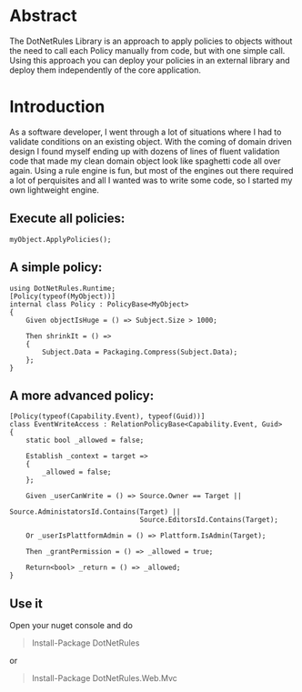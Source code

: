 # Abstract
The DotNetRules Library is an approach to apply policies to objects without the need to call each Policy manually from code, but with one simple call. Using this approach you can deploy your policies in an external library and deploy them independently of the core application. 

# Introduction
As a software developer, I went through a lot of situations where I had to validate conditions on an existing object. With the coming of domain driven design I found myself ending up with dozens of lines of fluent validation code that made my clean domain object look like spaghetti code all over again. 
Using a rule engine is fun, but most of the engines out there required a lot of perquisites and all I wanted was to write some code, so I started my own lightweight engine. 

## Execute all policies: 

    myObject.ApplyPolicies();

## A simple policy: 

    using DotNetRules.Runtime;
    [Policy(typeof(MyObject))]
    internal class Policy : PolicyBase<MyObject>
    {
        Given objectIsHuge = () => Subject.Size > 1000;

        Then shrinkIt = () =>
        {
            Subject.Data = Packaging.Compress(Subject.Data);
        };
    }

## A more advanced policy: 

    [Policy(typeof(Capability.Event), typeof(Guid))]
    class EventWriteAccess : RelationPolicyBase<Capability.Event, Guid>
    {
        static bool _allowed = false;

        Establish _context = target =>
        {
            _allowed = false;
        };

        Given _userCanWrite = () => Source.Owner == Target ||
                                    Source.AdministatorsId.Contains(Target) ||
                                    Source.EditorsId.Contains(Target);
    								
		Or _userIsPlattformAdmin = () => Plattform.IsAdmin(Target);

        Then _grantPermission = () => _allowed = true;

        Return<bool> _return = () => _allowed;
    }

## Use it
Open your nuget console and do 
> Install-Package DotNetRules

or 

> Install-Package DotNetRules.Web.Mvc

